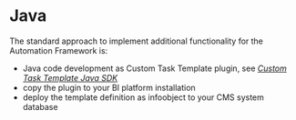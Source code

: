 # Java

The standard approach to implement additional functionality for the Automation Framework is:
* Java code development as Custom Task Template plugin, see [*Custom Task Template Java SDK*](https://blogs.sap.com/2017/12/08/how-to-create-a-custom-task-template-for-bi-automation-framework)
* copy the plugin to your BI platform installation
* deploy the template definition as infoobject to your CMS system database
